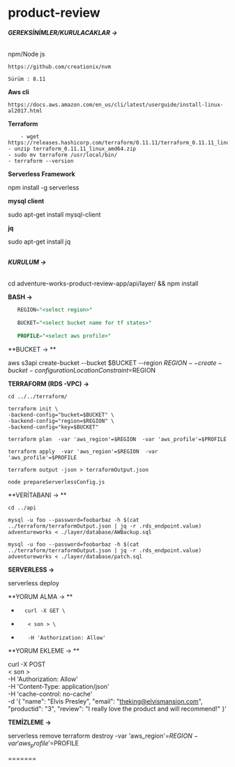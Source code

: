 
# product-review

###### **GEREKSİNİMLER/KURULACAKLAR ->**
## 
npm/Node js

	https://github.com/creationix/nvm
	
	Sürüm : 8.11
	
**Aws cli**

	https://docs.aws.amazon.com/en_us/cli/latest/userguide/install-linux-al2017.html
	
**Terraform**

        - wget https://releases.hashicorp.com/terraform/0.11.11/terraform_0.11.11_linux_amd64.zip
	- unzip terraform_0.11.11_linux_amd64.zip
	- sudo mv terraform /usr/local/bin/
	- terraform --version
	
**Serverless Framework**

npm install -g serverless

**mysql client**

sudo apt-get install mysql-client

**jq**

sudo apt-get install jq

## 
###### **KURULUM ->**
## 

cd adventure-works-product-review-app/api/layer/ && npm install

**BASH ->**

 ```sql
    REGION="<select region>"
    
    BUCKET="<select bucket name for tf states>"
    
    PROFILE="<select aws profile>"
```


**BUCKET -> **

aws s3api create-bucket --bucket $BUCKET --region $REGION --create-bucket-configuration LocationConstraint=$REGION
	
**TERRAFORM (RDS -VPC) ->**

    cd ../../terraform/
    
    terraform init \
    -backend-config="bucket=$BUCKET" \
    -backend-config="region=$REGION" \
    -backend-config="key=$BUCKET"
    
    terraform plan  -var 'aws_region'=$REGION  -var 'aws_profile'=$PROFILE

	terraform apply  -var 'aws_region'=$REGION  -var 'aws_profile'=$PROFILE
	
	terraform output -json > terraformOutput.json
    
    node prepareServerlessConfig.js

**VERİTABANI -> **

	cd ../api
    
    mysql -u foo --password=foobarbaz -h $(cat ../terraform/terraformOutput.json | jq -r .rds_endpoint.value) adventureworks < ./layer/database/AWBackup.sql
    
    mysql -u foo --password=foobarbaz -h $(cat ../terraform/terraformOutput.json | jq -r .rds_endpoint.value) adventureworks < ./layer/database/patch.sql
	
	
**SERVERLESS ->**


serverless deploy

**YORUM ALMA -> **


   -       curl -X GET \
   -        < son > \
   -        -H 'Authorization: Allow' 
   
**YORUM EKLEME ->  **


curl -X POST \
     < son > \
     -H 'Authorization: Allow' \
     -H 'Content-Type: application/json' \
     -H 'cache-control: no-cache' \
     -d '{
   "name": "Elvis Presley",
   "email": "theking@elvismansion.com",
   "productid": "3",
   "review": "I really love the product and will recommend!"
   }'

  **TEMİZLEME ->**
  
  
  serverless remove
  terraform destroy -var 'aws_region'=$REGION  -var 'aws_profile'=$PROFILE



=======
   

